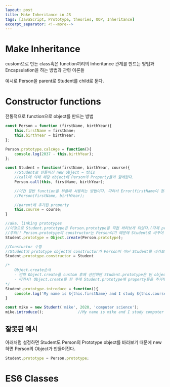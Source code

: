 ```yaml
---
layout: post
title: Make Inheritance in JS
tags: [JavaScript, Prototype, theories, OOP, Inheritance]
excerpt_separator: <!--more-->
---
```


# Make Inheritance

custom으로 만든 class혹은 function끼리의 Inheritance 관계를 만드는 방법과 Encapsulation을 하는 방법과 관련 이론들

<!--more-->

예시로 Person을 parent로 Student를 child로 둔다.

# Constructor functions

전통적으로 function으로 object를 만드는 방법

```javascript
const Person = function (firstName, birthYear){
    this.firstName = firstName;
    this.birthYear = birthYear;
};

Person.prototype.calcAge = function(){
    console.log(2037 - this.birthYear);
};

const Student = function(firstName, birthYear, course){
    //Student로 만들어진 new object = this
    //call에 의해 해당 object에 Person의 Property들이 함께한다.
    Person.call(this, firstName, birthYear);

    //이건 일반 function을 부를때 사용하는 방법이다. 따라서 Error(firstName이 정의되어 있지 않으니)
    //Person(firstName, birthYear);

    //parent에 추가된 property
    this.course = course;
}

//aka. linking prototypes
//이것으로 Student.prototype은 Person.prototype을 직접 바라보게 되었다.(자체 property들은 초기화)
//주의!! Person.prototype의 constructor는 Person이기 때문에 Student로 바꾸어 주어야 한다.
Student.prototype = Object.create(Person.prototype);

//Constuctor 수정
//Student의 prototype object의 constructor가 Person이 아닌 Student를 바라보게 올바르게 수정하였다!
Student.prototype.constructor = Student

/*
    Object.create순서
    - 만약 Object.create를 custom 후에 선언하면 Student.prototype은 빈 object로 overwrite되어버린다.
    - 따라서! Object.create를 한 후에 Student.prototype에 property들을 추가해야한다.
*/
Student.prototype.introduce = function(){
    console.log('My name is ${this.firstName} and I study ${this.course}');
}

const mike = new Student('mike', 2020, 'computer science');
mike.introduce();               //My name is mike and I study computer science
```

## 잘못된 예시

아래처럼 설정하면 Student도 Person의 Prototype object를 바라보기 때문에 new하면 Person의 Object가 만들어진다.

```javascript
Student.prototype = Person.prototype;
```

# ES6 Classes

